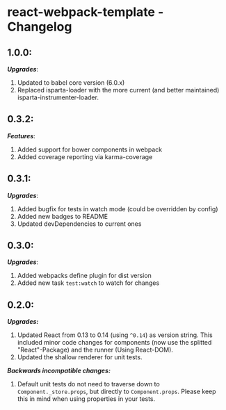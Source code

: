 # react-webpack-template - Changelog

## 1.0.0:
___Upgrades___:
1. Updated to babel core version (6.0.x)
2. Replaced isparta-loader with the more current (and better maintained) isparta-instrumenter-loader.

## 0.3.2:
___Features___:
1. Added support for bower components in webpack
2. Added coverage reporting via karma-coverage

## 0.3.1:
___Upgrades___:
1. Added bugfix for tests in watch mode (could be overridden by config)
2. Added new badges to README
3. Updated devDependencies to current ones

## 0.3.0:
___Upgrades___:
1. Added webpacks define plugin for dist version
2. Added new task ```test:watch``` to watch for changes

## 0.2.0:
___Upgrades:___
1. Updated React from 0.13 to 0.14 (using ```^0.14```) as version string. This included minor code changes for components (now use the splitted "React"-Package) and the runner (Using React-DOM).
2. Updated the shallow renderer for unit tests.

___Backwards incompatible changes:___
1. Default unit tests do not need to traverse down to `Component._store.props`, but directly to `Component.props`. Please keep this in mind when using properties in your tests.
